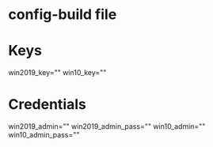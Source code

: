 # config-build file
# Keys 
win2019_key=""
win10_key=""

# Credentials
win2019_admin=""
win2019_admin_pass=""
win10_admin=""
win10_admin_pass=""
